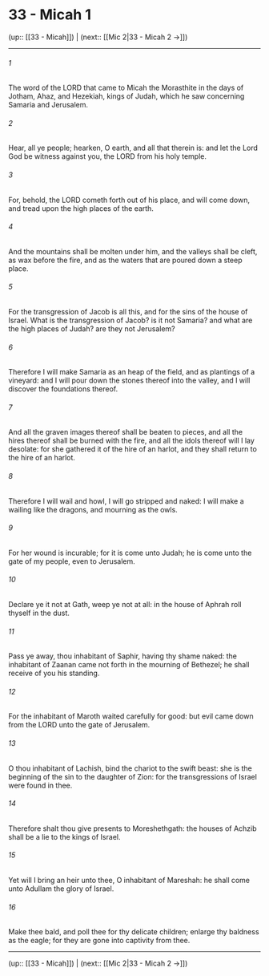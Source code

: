 # 33 - Micah 1

(up:: [[33 - Micah]]) | (next:: [[Mic 2|33 - Micah 2 →]])

***


###### 1 
The word of the LORD that came to Micah the Morasthite in the days of Jotham, Ahaz, and Hezekiah, kings of Judah, which he saw concerning Samaria and Jerusalem. 

###### 2 
Hear, all ye people; hearken, O earth, and all that therein is: and let the Lord God be witness against you, the LORD from his holy temple. 

###### 3 
For, behold, the LORD cometh forth out of his place, and will come down, and tread upon the high places of the earth. 

###### 4 
And the mountains shall be molten under him, and the valleys shall be cleft, as wax before the fire, and as the waters that are poured down a steep place. 

###### 5 
For the transgression of Jacob is all this, and for the sins of the house of Israel. What is the transgression of Jacob? is it not Samaria? and what are the high places of Judah? are they not Jerusalem? 

###### 6 
Therefore I will make Samaria as an heap of the field, and as plantings of a vineyard: and I will pour down the stones thereof into the valley, and I will discover the foundations thereof. 

###### 7 
And all the graven images thereof shall be beaten to pieces, and all the hires thereof shall be burned with the fire, and all the idols thereof will I lay desolate: for she gathered it of the hire of an harlot, and they shall return to the hire of an harlot. 

###### 8 
Therefore I will wail and howl, I will go stripped and naked: I will make a wailing like the dragons, and mourning as the owls. 

###### 9 
For her wound is incurable; for it is come unto Judah; he is come unto the gate of my people, even to Jerusalem. 

###### 10 
Declare ye it not at Gath, weep ye not at all: in the house of Aphrah roll thyself in the dust. 

###### 11 
Pass ye away, thou inhabitant of Saphir, having thy shame naked: the inhabitant of Zaanan came not forth in the mourning of Bethezel; he shall receive of you his standing. 

###### 12 
For the inhabitant of Maroth waited carefully for good: but evil came down from the LORD unto the gate of Jerusalem. 

###### 13 
O thou inhabitant of Lachish, bind the chariot to the swift beast: she is the beginning of the sin to the daughter of Zion: for the transgressions of Israel were found in thee. 

###### 14 
Therefore shalt thou give presents to Moreshethgath: the houses of Achzib shall be a lie to the kings of Israel. 

###### 15 
Yet will I bring an heir unto thee, O inhabitant of Mareshah: he shall come unto Adullam the glory of Israel. 

###### 16 
Make thee bald, and poll thee for thy delicate children; enlarge thy baldness as the eagle; for they are gone into captivity from thee.

***

(up:: [[33 - Micah]]) | (next:: [[Mic 2|33 - Micah 2 →]])
